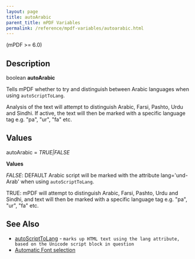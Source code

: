 ```yaml
---
layout: page
title: autoArabic
parent_title: mPDF Variables
permalink: /reference/mpdf-variables/autoarabic.html
---
```


<div id="bpmbook" class="bpmbook" style="direction:ltr;">
<div class="topic_user_field">
<div id="U0">
<p>(mPDF &gt;= 6.0)</p>
<h2>Description</h2>

<div class="alert alert-info" role="alert">boolean <b>autoArabic</b></div>
<p>Tells mPDF whether to try and distinguish between Arabic languages when using <code>autoScriptToLang</code>.</p>
<p>Analysis of the text will attempt to distinguish Arabic, Farsi, Pashto, Urdu and Sindhi. If active, the text will then be marked with a specific language tag e.g. "pa", "ur", "fa" etc.</p>
<h2>Values</h2>
<p class="manual_param_dt"><span class="parameter">autoArabic</span> = <i><span class="smallblock">TRUE|FALSE</span></i><span class="smallblock"> 

</span></p>
<p class="manual_param_dd"><b>Values</b>

<i><span class="smallblock">FALSE</span></i>: <span class="smallblock">DEFAULT</span> Arabic script will be marked with the attribute lang='und-Arab' when using <code>autoScriptToLang</code>. 

<span class="smallblock">TRUE: </span>mPDF will attempt to distinguish Arabic, Farsi, Pashto, Urdu and Sindhi, and text will then be marked with a specific language tag e.g. "pa", "ur", "fa" etc.</p>
<h2>See Also</h2>
<ul>
<li class="manual_boxlist"><a href="/reference/mpdf-variables/autoscripttolang.html">autoScriptToLang</a> - <code><span class="code">marks up HTML text using the lang attribute, based on the Unicode script block in question</code></span></li>
<li class="manual_boxlist"><a href="/fonts-languages/automatic-font-selection.html">Automatic Font selection</a> </li>
</ul>
</div>
</div>

